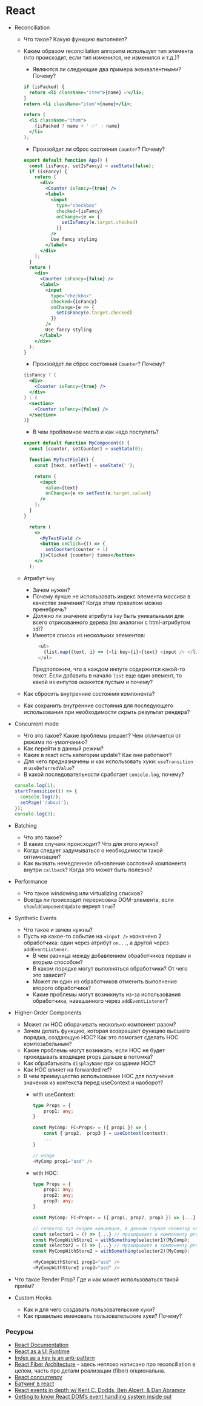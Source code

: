 # React

* Reconciliation
  * Что такое? Какую функцию выполняет?
  * Каким образом reconciliation алгоритм использует тип элемента (что происходит, если тип изменился, не изменился и т.д.)?
    * Являются ли следующие два примера эквивалентными? Почему?

    ```jsx
    if (isPacked) {
      return <li className="item">{name} ✅</li>;
    }
    return <li className="item">{name}</li>;
    ```

    ```jsx
    return (
      <li className="item">
        {isPacked ? name + ' ✅' : name}
      </li>
    );
    ```

    * Произойдет ли сброс состояния `Counter`? Почему?

    ```jsx
    export default function App() {
      const [isFancy, setIsFancy] = useState(false);
      if (isFancy) {
        return (
          <div>
            <Counter isFancy={true} />
            <label>
              <input
                type="checkbox"
                checked={isFancy}
                onChange={e => {
                  setIsFancy(e.target.checked)
                }}
              />
              Use fancy styling
            </label>
          </div>
        );
      }
      return (
        <div>
          <Counter isFancy={false} />
          <label>
            <input
              type="checkbox"
              checked={isFancy}
              onChange={e => {
                setIsFancy(e.target.checked)
              }}
            />
            Use fancy styling
          </label>
        </div>
      );
    }
    ```

    * Произойдет ли сброс состояния `Counter`? Почему?

    ```jsx
    {isFancy ? (
      <div>
        <Counter isFancy={true} /> 
      </div>
    ) : (
      <section>
        <Counter isFancy={false} />
      </section>
    )}
    ```

    * В чем проблемное место и как надо поступить?

    ```jsx
    export default function MyComponent() {
      const [counter, setCounter] = useState(0);

      function MyTextField() {
        const [text, setText] = useState('');

        return (
          <input
            value={text}
            onChange={e => setText(e.target.value)}
          />
        );
      }
    }
    ```

    ```jsx
      return (
        <>
          <MyTextField />
          <button onClick={() => {
            setCounter(counter + 1)
          }}>Clicked {counter} times</button>
        </>
      );
    ```

  * Атрибут `key`
    * Зачем нужен?
    * Почему лучше не использовать индекс элемента массива в качестве значения? Когда этим правилом можно пренебречь?
    * Должно ли значение атрибута `key` быть уникальными для всего отрисованного дерева (по аналогии с html-атрибутом `id`)?
    * Имеется список из нескольких элементов:
      ```javascript
        <ul>
          {list.map((text, i) => (<li key={i}>{text} <input /> </li>))}
        </ul>
      ```
      Предположим, что в каждом инпуте содержится какой-то текст. Если добавить в начало `list` еще один элемент, то какой из инпутов окажется пустым и почему?
  * Как сбросить внутренние состояния компонента?
  * Как сохранить внутренние состояния для последующего использования при необходимости скрыть результат рендера?
* Concurrent mode
  * Что это такое? Какие проблемы решает? Чем отличается от режима по-умолчанию?
  * Как перейти в данный режим?
  * Какие в react есть категории update? Как они работают?
  * Для чего предназначены и как использовать хуки: `useTransition` и `useDeferredValue`?
  * В какой последовательности сработает `console.log`, почему?

  ```js
  console.log(1);
  startTransition(() => {
    console.log(2);
    setPage('/about');
  });
  console.log(3);
  ```

* Batching
  * Что это такое?
  * В каких случаях происходит? Что для этого нужно?
  * Когда следует задумываться о необходимости такой оптимизации?
  * Как вызвать немедленное обновление состояний компонента внутри `callback`? Когда это может быть полезно?
* Performance
  * Что такое windowing или virtualizing списков?
  * Всегда ли происходит перерисовка DOM-элемента, если `shouldComponentUpdate` вернул `true`?
* Synthetic Events
  * Что такое и зачем нужны?
  * Пусть на какое-то событие на `<input />` назначено 2 обработчика: один через атрибут `on...`, а другой через `addEventListener`.
    * В чем разница между добавлением обработчиков первым и вторым способом?
    * В каком порядке могут выполняться обработчики? От чего это зависит?
    * Может ли один из обработчиков отменить выполнение второго обработчика?
    * Какие проблемы могут возникнуть из-за использования обработчика, навешанного через `addEventListener`?
* Higher-Order Components
  * Может ли HOC оборачивать несколько компонент разом?
  * Зачем делать функцию, которая возвращает функцию высшего порядка, создающую HOC? Как это помогает сделать HOC композабельным?
  * Какие проблемы могут возникать, если HOC не будет прокидывать входящие props дальше в потомка?
  * Как обрабатывать `displayName` при создании HOC?
  * Как HOC влияет на forwarded ref?
  * В чем преимущество использование HOC для получения значения из контекста перед useContext и наоборот?
    * with useContext:
      ```typescript
      type Props = {
          prop1: any;
      }

      const MyComp: FC<Props> = ({ prop1 }) => {
          const { prop2,  prop3 } = useContext(context);
          ...
      } 

      // usage
      <MyComp prop1="asd" />
      ```


    * with HOC:
      ```typescript
      type Props = {
          prop1: any;
          prop2: any;
          prop3: any;
      }

      const MyComp: FC<Props> = ({ prop1, prop2, prop3 }) => {...}

      // селектор тут скорее концепция, в данном случае селектор частично удовлетворяет интерфейс компонента
      const selector1 = () => {...} // прокидывает в компоненту prop2 и prop3
      const MyCompWithStore1 = withSomething(selector1)(MyComp);
      const selector2 = () => {...} // прокидывает в компоненту prop1 и prop3
      const MyCompWithStore2 = withSomething(selector2)(MyComp);

      <MyCompWithStore1 prop1="asd" />
      <MyCompWithStore2 prop2="asd" />
      ```
* Что такое Render Prop? Где и как может использоваться такой приём?
* Custom Hooks
  * Как и для чего создавать пользовательские хуки?
  * Как правильно именовать пользовательские хуки? Почему?

### Ресурсы

* [React Documentation](https://react.dev/learn)
* [React as a UI Runtime](https://overreacted.io/react-as-a-ui-runtime/)
* [Index as a key is an anti-pattern](https://medium.com/@robinpokorny/index-as-a-key-is-an-anti-pattern-e0349aece318)
* [React Fiber Architecture](https://github.com/acdlite/react-fiber-architecture) - здесь неплохо написано про reconciliation в целом, часть про детали реализации (fiber) опциональна.
* [React concurrency](https://www.youtube.com/watch?v=M1OBMTYsKpo)
* [Батчинг в react](https://www.youtube.com/watch?v=VfQ-qSjIalU)
* [React events in depth w/ Kent C. Dodds, Ben Alpert, & Dan Abramov](https://www.youtube.com/watch?v=dRo_egw7tBc)
* [Getting to know React DOM’s event handling system inside out](https://medium.com/the-guild/getting-to-know-react-doms-event-handling-system-inside-out-378c44d2a5d0)
